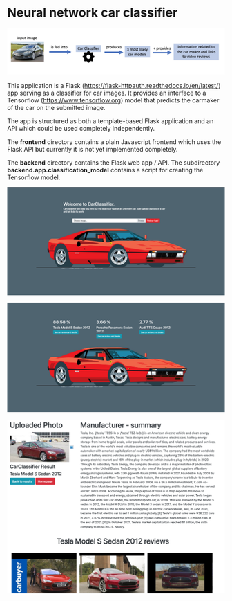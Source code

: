 # Neural network car classifier


![Alt text](/screenshots/infographics.png?raw=true "Explanation")


This application is a Flask (https://flask-httpauth.readthedocs.io/en/latest/) app serving as a classifier for car images. It provides an interface to a Tensorflow (https://www.tensorflow.org) model that predicts the carmaker of the car on the submitted image.

The app is structured as both a template-based Flask application and an API which could be used completely independently. 

The __frontend__ directory contains a plain Javascript frontend which uses the Flask API but currently it is not yet implemented completely.

The __backend__ directory contains the Flask web app / API. The subdirectory __backend.app.classification_model__ contains a script for creating the Tensorflow model.

![Alt text](/screenshots/homepage.png?raw=true "Homepage")

![Alt text](/screenshots/prediction_result.png?raw=true "Prediction result")

![Alt text](/screenshots/predicted_car_info.png?raw=true "Prediction result")
